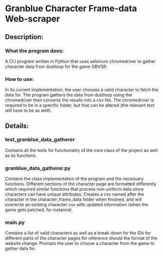 # Granblue Character Frame-data Web-scraper
## Description:

### What the program does:

A CLI program written in Python that uses selenium chromedriver to gather character data from dustloop for the game GBVSR.  

### How to use:

In its current implementation, the user chooses a valid character to fetch the data for. The program gathers the data from dustloop using the chromedriver then converts the results into a csv file. The chromedriver is required to be in a specific folder, but that can be altered (the relevant test will have to be as well).

## Details:

### test_granblue_data_gatherer

Contains all the tests for functionality of the core class of the project as well as its functions.

### granblue_data_gatherer.py

Contains the class implementation of the program and the necessary functions. Different sections of the character page are formatted differently which required similar functions that process non-uniform data since characters can have unique attributes. Creates a csv named after the character in the character_frame_data folder when finished, and will overwrite an existing character csv with updated information (when the game gets patched, for instance).

### main.py

Contains a list of valid characters as well as a break-down for the IDs for different parts of the character pages for reference should the format of the website change. Prompts the user to choose a character from the game to gather data for.